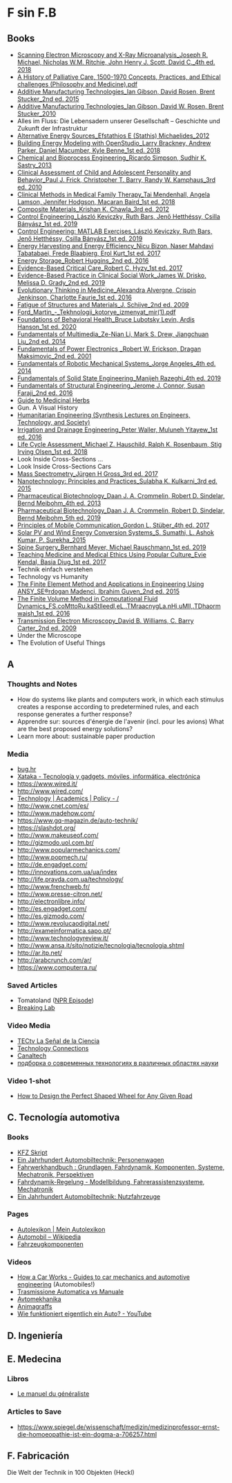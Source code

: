 # F sin F.B


## Books
* [Scanning Electron Microscopy and X-Ray Microanalysis_Joseph R. Michael, Nicholas W.M. Ritchie, John Henry J. Scott, David C._4th ed. 2018](http://link.springer.com/openurl?genre=book&isbn=978-1-4939-6676-9)
* [A History of Palliative Care, 1500-1970 Concepts, Practices, and Ethical challenges (Philosophy and Medicine).pdf](https://vk.com/doc348852382_479143712?hash=255ed0aa3f4aa198f8&dl=80e79ace0ca946486e)
* [Additive Manufacturing Technologies_Ian Gibson, David Rosen, Brent Stucker_2nd ed. 2015](http://link.springer.com/openurl?genre=book&isbn=978-1-4939-2113-3)
* [Additive Manufacturing Technologies_Ian Gibson, David W. Rosen, Brent Stucker_2010](http://link.springer.com/openurl?genre=book&isbn=978-1-4419-1120-9)
* Alles im Fluss: Die Lebensadern unserer Gesellschaft – Geschichte und Zukunft der Infrastruktur
* [Alternative Energy Sources_Efstathios E (Stathis) Michaelides_2012](http://link.springer.com/openurl?genre=book&isbn=978-3-642-20951-2)
* [Building Energy Modeling with OpenStudio_Larry Brackney, Andrew Parker, Daniel Macumber, Kyle Benne_1st ed. 2018](http://link.springer.com/openurl?genre=book&isbn=978-3-319-77809-9)
* [Chemical and Bioprocess Engineering_Ricardo Simpson, Sudhir K. Sastry_2013](http://link.springer.com/openurl?genre=book&isbn=978-1-4614-9126-2)
* [Clinical Assessment of Child and Adolescent Personality and Behavior_Paul J. Frick, Christopher T. Barry, Randy W. Kamphaus_3rd ed. 2010](http://link.springer.com/openurl?genre=book&isbn=978-1-4419-0641-0)
* [Clinical Methods in Medical Family Therapy_Tai Mendenhall, Angela Lamson, Jennifer Hodgson, Macaran Baird_1st ed. 2018](http://link.springer.com/openurl?genre=book&isbn=978-3-319-68834-3)
* [Composite Materials_Krishan K. Chawla_3rd ed. 2012](http://link.springer.com/openurl?genre=book&isbn=978-0-387-74365-3)
* [Control Engineering_László Keviczky, Ruth Bars, Jenő Hetthéssy, Csilla Bányász_1st ed. 2019](http://link.springer.com/openurl?genre=book&isbn=978-981-10-8297-9)
* [Control Engineering: MATLAB Exercises_László Keviczky, Ruth Bars, Jenő Hetthéssy, Csilla Bányász_1st ed. 2019](http://link.springer.com/openurl?genre=book&isbn=978-981-10-8321-1)
* [Energy Harvesting and Energy Efficiency_Nicu Bizon, Naser Mahdavi Tabatabaei, Frede Blaabjerg, Erol Kurt_1st ed. 2017](http://link.springer.com/openurl?genre=book&isbn=978-3-319-49875-1)
* [Energy Storage_Robert Huggins_2nd ed. 2016](http://link.springer.com/openurl?genre=book&isbn=978-3-319-21239-5)
* [Evidence-Based Critical Care_Robert C. Hyzy_1st ed. 2017](http://link.springer.com/openurl?genre=book&isbn=978-3-319-43341-7)
* [Evidence-Based Practice in Clinical Social Work_James W. Drisko, Melissa D. Grady_2nd ed. 2019](http://link.springer.com/openurl?genre=book&isbn=978-3-030-15224-6)
* [Evolutionary Thinking in Medicine_Alexandra Alvergne, Crispin Jenkinson, Charlotte Faurie_1st ed. 2016](http://link.springer.com/openurl?genre=book&isbn=978-3-319-29716-3)
* [Fatigue of Structures and Materials_J. Schijve_2nd ed. 2009](http://link.springer.com/openurl?genre=book&isbn=978-1-4020-6808-9)
* [Ford_Martin_-_Tekhnologii_kotorye_izmenyat_mir(1).pdf](https://vk.com/doc30601958_458816832?hash=f6266fb6ac18f1b82d&dl=0d20cd61b489e5ac70)
* [Foundations of Behavioral Health_Bruce Lubotsky Levin, Ardis Hanson_1st ed. 2020](http://link.springer.com/openurl?genre=book&isbn=978-3-030-18435-3)
* [Fundamentals of Multimedia_Ze-Nian Li, Mark S. Drew, Jiangchuan Liu_2nd ed. 2014](http://link.springer.com/openurl?genre=book&isbn=978-3-319-05290-8)
* [Fundamentals of Power Electronics _Robert W. Erickson, Dragan Maksimovic_2nd ed. 2001](http://link.springer.com/openurl?genre=book&isbn=978-0-306-48048-5)
* [Fundamentals of Robotic Mechanical Systems_Jorge Angeles_4th ed. 2014](http://link.springer.com/openurl?genre=book&isbn=978-3-319-01851-5)
* [Fundamentals of Solid State Engineering_Manijeh Razeghi_4th ed. 2019](http://link.springer.com/openurl?genre=book&isbn=978-3-319-75708-7)
* [Fundamentals of Structural Engineering_Jerome J. Connor, Susan Faraji_2nd ed. 2016](http://link.springer.com/openurl?genre=book&isbn=978-3-319-24331-3)
* [Guide to Medicinal Herbs](https://vk.com/doc253649368_518989320?hash=52cb9ab4669d33193c&dl=72c9b6bb86fc4d4733)
* Gun. A Visual History
* [Humanitarian Engineering (Synthesis Lectures on Engineers, Technology, and Society)](http://library.lol/main/58756E9B9D51F4ECD8E9DCEE563CDC9A)
* [Irrigation and Drainage Engineering_Peter Waller, Muluneh Yitayew_1st ed. 2016](http://link.springer.com/openurl?genre=book&isbn=978-3-319-05699-9)
* [Life Cycle Assessment_Michael Z. Hauschild, Ralph K. Rosenbaum, Stig Irving Olsen_1st ed. 2018](http://link.springer.com/openurl?genre=book&isbn=978-3-319-56475-3)
* Look Inside Cross-Sections ...
* Look Inside Cross-Sections Cars
* [Mass Spectrometry_Jürgen H Gross_3rd ed. 2017](http://link.springer.com/openurl?genre=book&isbn=978-3-319-54398-7)
* [Nanotechnology: Principles and Practices_Sulabha K. Kulkarni_3rd ed. 2015](http://link.springer.com/openurl?genre=book&isbn=978-3-319-09171-6)
* [Pharmaceutical Biotechnology_Daan J. A. Crommelin, Robert D. Sindelar, Bernd Meibohm_4th ed. 2013](http://link.springer.com/openurl?genre=book&isbn=978-1-4614-6486-0)
* [Pharmaceutical Biotechnology_Daan J. A. Crommelin, Robert D. Sindelar, Bernd Meibohm_5th ed. 2019](http://link.springer.com/openurl?genre=book&isbn=978-3-030-00710-2)
* [Principles of Mobile Communication_Gordon L. Stüber_4th ed. 2017](http://link.springer.com/openurl?genre=book&isbn=978-3-319-55615-4)
* [Solar PV and Wind Energy Conversion Systems_S. Sumathi, L. Ashok Kumar, P. Surekha_2015](http://link.springer.com/openurl?genre=book&isbn=978-3-319-14941-7)
* [Spine Surgery_Bernhard Meyer, Michael Rauschmann_1st ed. 2019](http://link.springer.com/openurl?genre=book&isbn=978-3-319-98875-7)
* [Teaching Medicine and Medical Ethics Using Popular Culture_Evie Kendal, Basia Diug_1st ed. 2017](http://link.springer.com/openurl?genre=book&isbn=978-3-319-65451-5)
* Technik einfach verstehen
* Technology vs Humanity
* [The Finite Element Method and Applications in Engineering Using ANSY_SE®rdogan Madenci, Ibrahim Guven_2nd ed. 2015](http://link.springer.com/openurl?genre=book&isbn=978-1-4899-7550-8)
* [The Finite Volume Method in Computational Fluid Dynamics_FS.coMttoRu.kaStlleedl,eL,.TMraacnygLa.nHi,uMll,.TDhaormwaish_1st ed. 2016](http://link.springer.com/openurl?genre=book&isbn=978-3-319-16874-6)
* [Transmission Electron Microscopy_David B. Williams, C. Barry Carter_2nd ed. 2009](http://link.springer.com/openurl?genre=book&isbn=978-0-387-76501-3)
* Under the Microscope
* The Evolution of Useful Things


## A


### Thoughts and Notes
* How do systems like plants and computers work, in which each stimulus creates a response according to predetermined rules, and each response generates a further response?
* Apprendre sur: sources d'énergie de l'avenir (incl. pour les avions) What are the best proposed energy solutions?
* Learn more about: sustainable paper production


### Media
* [bug.hr](https://www.bug.hr/)
* [Xataka - Tecnología y gadgets, móviles, informática, electrónica](https://www.xataka.com/?utm_source=xataka&utm_medium=network&utm_campaign=favicons)
* https://www.wired.it/
* http://www.wired.com/
* [Technology | Academics | Policy - /](http://www.techpolicy.com/)
* http://www.cnet.com/es/
* http://www.madehow.com/
* https://www.gq-magazin.de/auto-technik/
* https://slashdot.org/
* http://www.makeuseof.com/
* http://gizmodo.uol.com.br/
* http://www.popularmechanics.com/
* http://www.popmech.ru/
* http://de.engadget.com/
* http://innovations.com.ua/ua/index
* http://life.pravda.com.ua/technology/
* http://www.frenchweb.fr/
* http://www.presse-citron.net/
* http://electronlibre.info/
* http://es.engadget.com/
* http://es.gizmodo.com/
* http://www.revolucaodigital.net/
* http://exameinformatica.sapo.pt/
* http://www.technologyreview.it/
* http://www.ansa.it/sito/notizie/tecnologia/tecnologia.shtml
* http://ar.itp.net/
* http://arabcrunch.com/ar/
* https://www.computerra.ru/


###  Saved Articles
* Tomatoland ([NPR Episode](https://www.google.com/url?sa=t&rct=j&q=&esrc=s&source=web&cd=&cad=rja&uact=8&ved=2ahUKEwjklrqyo8qAAxW_g_0HHXvQCQ0QFnoECB8QAQ&url=https%3A%2F%2Fwww.npr.org%2F2011%2F06%2F28%2F137371975%2Fhow-industrial-farming-destroyed-the-tasty-tomato&usg=AOvVaw3n66GY8XQ-hnvUKjiiB1U_&opi=89978449))
* [Breaking Lab](https://www.youtube.com/channel/UCE2hJ9CYR57BYhk3TjGVG6w)


###  Video Media
* [TECtv La Señal de la Ciencia](https://www.youtube.com/c/TECtvCanal)
* [Technology Connections](https://www.youtube.com/c/TechnologyConnections)
* [Canaltech](https://www.youtube.com/CanalTech)
* [подборка о современных технологиях в различных областях науки](https://vk.com/wall-9471321_21256)


###  Video 1-shot
* [How to Design the Perfect Shaped Wheel for Any Given Road](https://youtu.be/Y0aOxj5lrKY)


## C.  Tecnología automotiva


###  Books
* [KFZ Skript](https://docplayer.org/23609915-Kfz-technik-grundzuege.html)
* [Ein Jahrhundert Automobiltechnik: Personenwagen](https://libgen.rs/book/index.php?md5=C9DE41E04170867AD4653B191694EEE5)
* [Fahrwerkhandbuch : Grundlagen, Fahrdynamik, Komponenten, Systeme, Mechatronik, Perspektiven](http://library.lol/main/5B6D635FC4F8EA963E5A905DA7B68570)
* [Fahrdynamik-Regelung - Modellbildung, Fahrerassistenzsysteme, Mechatronik](http://library.lol/main/78B07E972FBD6D9A71076A34B2BCADAA)
* [Ein Jahrhundert Automobiltechnik: Nutzfahrzeuge](http://library.lol/main/F8C85C20DAF9C3A40B0ACD1821767597)


###  Pages
* [Autolexikon | Mein Autolexikon](https://www.mein-autolexikon.de/autolexikon.html)
* [Automobil – Wikipedia](https://de.wikipedia.org/wiki/Automobil)
* [Fahrzeugkomponenten](http://www.tis-gdv.de/tis/tagungen/svt/svt07/podzuweit/inhalt05.htm)


###  Videos
* [How a Car Works - Guides to car mechanics and automotive engineering](https://www.howacarworks.com/) (Automobiles!)
* [Trasmissione Automatica vs Manuale](https://youtu.be/auQgOtveQi0)
* [Avtomekhanika](https://www.youtube.com/watch?v=DoW-Gw-FB7Y)
* [Animagraffs](https://www.youtube.com/c/animagraffs)
* [Wie funktioniert eigentlich ein Auto? - YouTube](https://www.youtube.com/watch?v=KeyJKizmslU)


## D. Ingeniería



## E. Medecina


###  Libros
* [Le manuel du généraliste](http://libgen.rs/search.php?req=le+manuel+du+g%C3%A9n%C3%A9raliste&lg_topic=libgen&open=0&view=simple&res=25&phrase=1&column=def)


###  Articles to Save
* https://www.spiegel.de/wissenschaft/medizin/medizinprofessor-ernst-die-homoeopathie-ist-ein-dogma-a-706257.html


## F. Fabricación

Die Welt der Technik in 100 Objekten (Heckl)